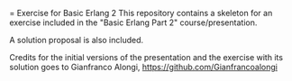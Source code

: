 = Exercise for Basic Erlang 2
This repository contains a skeleton for an exercise included in the
"Basic Erlang Part 2" course/presentation.

A solution proposal is also included.

Credits for the initial versions of the presentation and the exercise
with its solution goes to Gianfranco Alongi, https://github.com/Gianfrancoalongi